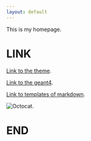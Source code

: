 ```yaml
---
layout: default
---
```


This is my homepage.

# LINK

[Link to the theme](https://github.com/pages-themes/architect).

[Link to the geant4](./contents/geant4.html).

[Link to templates of markdown](./contents/tempofmd.html).

![Octocat](https://github.githubassets.com/images/icons/emoji/octocat.png).

# END

